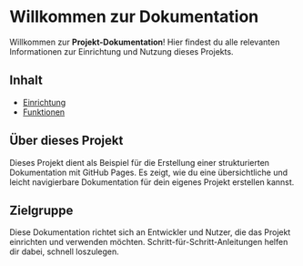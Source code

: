 # Willkommen zur Dokumentation

Willkommen zur **Projekt-Dokumentation**! Hier findest du alle relevanten Informationen zur Einrichtung und Nutzung dieses Projekts.

## Inhalt
- [Einrichtung](docs/setup.md)
- [Funktionen](docs/features.md)

## Über dieses Projekt
Dieses Projekt dient als Beispiel für die Erstellung einer strukturierten Dokumentation mit GitHub Pages. Es zeigt, wie du eine übersichtliche und leicht navigierbare Dokumentation für dein eigenes Projekt erstellen kannst.

## Zielgruppe
Diese Dokumentation richtet sich an Entwickler und Nutzer, die das Projekt einrichten und verwenden möchten. Schritt-für-Schritt-Anleitungen helfen dir dabei, schnell loszulegen.

